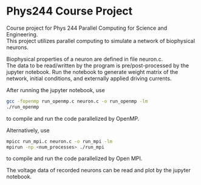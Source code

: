 # Phys244 Course Project
Course project for Phys 244 Parallel Computing for Science and Engineering.  
This project utilizes parallel computing to simulate a network of biophysical neurons.  

Biophysical properties of a neuron are defined in file neuron.c.  
The data to be read/written by the program is pre/post-processed by the jupyter notebook. Run the notebook to generate weight matrix of the network, initial conditions, and externally applied driving currents.  

After running the jupyter notebook, use 
``` bash
gcc -fopenmp run_openmp.c neuron.c -o run_openmp -lm
./run_openmp
```
to compile and run the code parallelized by OpenMP.  

Alternatively, use 
```bash
mpicc run_mpi.c neuron.c -o run_mpi -lm
mpirun -np <num_processes> ./run_mpi
```
to compile and run the code parallelized by Open MPI. 

The voltage data of recorded neurons can be read and plot by the jupyter notebook. 
